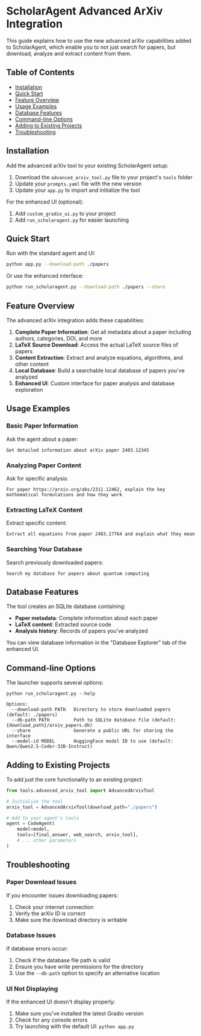 # ScholarAgent Advanced ArXiv Integration

This guide explains how to use the new advanced arXiv capabilities added to ScholarAgent, which enable you to not just search for papers, but download, analyze and extract content from them.

## Table of Contents

- [Installation](#installation)
- [Quick Start](#quick-start)
- [Feature Overview](#feature-overview)
- [Usage Examples](#usage-examples)
- [Database Features](#database-features)
- [Command-line Options](#command-line-options)
- [Adding to Existing Projects](#adding-to-existing-projects)
- [Troubleshooting](#troubleshooting)

## Installation

Add the advanced arXiv tool to your existing ScholarAgent setup:

1. Download the `advanced_arxiv_tool.py` file to your project's `tools` folder
2. Update your `prompts.yaml` file with the new version
3. Update your `app.py` to import and initialize the tool

For the enhanced UI (optional):
1. Add `custom_gradio_ui.py` to your project
2. Add `run_scholaragent.py` for easier launching

## Quick Start

Run with the standard agent and UI:
```bash
python app.py --download-path ./papers
```

Or use the enhanced interface:
```bash
python run_scholaragent.py --download-path ./papers --share
```

## Feature Overview

The advanced arXiv integration adds these capabilities:

1. **Complete Paper Information**: Get all metadata about a paper including authors, categories, DOI, and more
2. **LaTeX Source Download**: Access the actual LaTeX source files of papers
3. **Content Extraction**: Extract and analyze equations, algorithms, and other content
4. **Local Database**: Build a searchable local database of papers you've analyzed
5. **Enhanced UI**: Custom interface for paper analysis and database exploration

## Usage Examples

### Basic Paper Information

Ask the agent about a paper:
```
Get detailed information about arXiv paper 2403.12345
```

### Analyzing Paper Content

Ask for specific analysis:
```
For paper https://arxiv.org/abs/2311.12462, explain the key mathematical formulations and how they work
```

### Extracting LaTeX Content

Extract specific content:
```
Extract all equations from paper 2403.17764 and explain what they mean
```

### Searching Your Database

Search previously downloaded papers:
```
Search my database for papers about quantum computing
```

## Database Features

The tool creates an SQLite database containing:

- **Paper metadata**: Complete information about each paper
- **LaTeX content**: Extracted source code
- **Analysis history**: Records of papers you've analyzed

You can view database information in the "Database Explorer" tab of the enhanced UI.

## Command-line Options

The launcher supports several options:

```
python run_scholaragent.py --help

Options:
  --download-path PATH   Directory to store downloaded papers (default: ./papers)
  --db-path PATH         Path to SQLite database file (default: {download_path}/arxiv_papers.db)
  --share                Generate a public URL for sharing the interface
  --model-id MODEL       HuggingFace model ID to use (default: Qwen/Qwen2.5-Coder-32B-Instruct)
```

## Adding to Existing Projects

To add just the core functionality to an existing project:

```python
from tools.advanced_arxiv_tool import AdvancedArxivTool

# Initialize the tool
arxiv_tool = AdvancedArxivTool(download_path="./papers")

# Add to your agent's tools
agent = CodeAgent(
    model=model,
    tools=[final_answer, web_search, arxiv_tool],
    # ... other parameters
)
```

## Troubleshooting

### Paper Download Issues

If you encounter issues downloading papers:

1. Check your internet connection
2. Verify the arXiv ID is correct
3. Make sure the download directory is writable

### Database Issues

If database errors occur:

1. Check if the database file path is valid
2. Ensure you have write permissions for the directory
3. Use the `--db-path` option to specify an alternative location

### UI Not Displaying

If the enhanced UI doesn't display properly:

1. Make sure you've installed the latest Gradio version
2. Check for any console errors
3. Try launching with the default UI: `python app.py`
